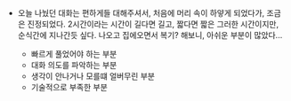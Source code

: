 * 오늘 나눴던 대화는 편하게들 대해주셔서, 처음에 머리 속이 하얗게 되었다가, 조금은 진정되었다.
  2시간이라는 시간이 길다면 길고, 짧다면 짧은 그러한 시간이지만, 순식간에 지나간듯 싶다.
  나오고 집에오면서 복기? 해보니, 아쉬운 부분이 많았다...

  - 빠르게 풀었어야 하는 부분
  - 대화 의도를 파악하는 부분
  - 생각이 안나거나 모를떄 얼버무린 부분
  - 기술적으로 부족한 부분


  